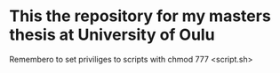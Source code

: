 # This the repository for my masters thesis at University of Oulu

Remembero to set priviliges to scripts with chmod 777 <script.sh>
